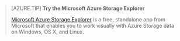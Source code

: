 > [AZURE.TIP] **Try the Microsoft Azure Storage Explorer**
> 
> [Microsoft Azure Storage Explorer](../articles/vs-azure-tools-storage-manage-with-storage-explorer.md) is a free, standalone app from Microsoft that enables you to work visually with Azure Storage data on Windows, OS X, and Linux.

<!--HONumber=Sep16_HO4-->


